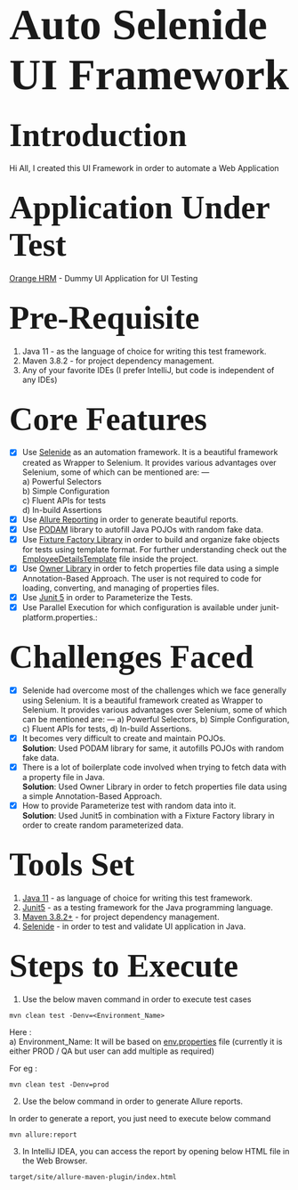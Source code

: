 # <span style="font-family: Calibri; font-size: 2.8em;"> Auto Selenide UI Framework </span>

## <span style="font-family: Calibri; font-size: 2.8em;"> Introduction </span>

Hi All, I created this UI Framework in order to automate a Web Application

## <span style="font-family: Calibri; font-size: 2.8em;"> Application Under Test </span>

[Orange HRM](https://opensource-demo.orangehrmlive.com/web/index.php/auth/login) - Dummy UI Application for UI Testing

## <span style="font-family: Calibri; font-size: 2.8em;"> Pre-Requisite </span>

1. Java 11 - as the language of choice for writing this test framework.
2. Maven 3.8.2 - for project dependency management.
3. Any of your favorite IDEs (I prefer IntelliJ, but code is independent of any IDEs)

## <span style="font-family: Calibri; font-size: 2.8em;"> Core Features </span>
- [x] Use [Selenide](https://selenide.org/) as an automation framework. 
It is a beautiful framework created as Wrapper to Selenium. 
It provides various advantages over Selenium, some of which can be mentioned are: — <br/> 
  a) Powerful Selectors <br/>
  b) Simple Configuration <br/>
  c) Fluent APIs for tests <br/>
  d) In-build Assertions <br/> 
- [x] Use [Allure Reporting](https://docs.qameta.io/allure/) in order to generate beautiful reports.
- [x] Use [PODAM](http://mtedone.github.io/podam/) library to autofill Java POJOs with random fake data.
- [x] Use [Fixture Factory Library](https://github.com/six2six/fixture-factory) in order to build and organize fake objects for tests using template format. For
  further understanding check out the [EmployeeDetailsTemplate](https://github.com/Kislaya1/AutoSelenideUIFramework/blob/master/src/main/java/com/auto/selenide/ui/templates/EmployeeDetailsTemplate.java)
  file inside the project.
- [x] Use [Owner Library](https://matteobaccan.github.io/owner/) in order to fetch properties file data using a simple
  Annotation-Based Approach. The user is not required to code for loading, converting, and managing of properties files.
- [x] Use [Junit 5](https://reflectoring.io/tutorial-junit5-parameterized-tests/) in order to Parameterize the Tests.
- [x] Use Parallel Execution for which configuration is available under junit-platform.properties.:

## <span style="font-family: Calibri; font-size: 2.8em;"> Challenges Faced </span>

- [x] Selenide had overcome most of the challenges which we face generally using Selenium.
It is a beautiful framework created as Wrapper to Selenium. It provides various advantages over Selenium, 
some of which can be mentioned are: — a) Powerful Selectors, b) Simple Configuration, c) Fluent APIs for tests, d) In-build Assertions. 
- [x] It becomes very difficult to create and maintain POJOs.<br />
  <b>Solution</b>: Used PODAM library for same, it autofills POJOs with random fake data.
- [x] There is a lot of boilerplate code involved when trying to fetch data with a property file in Java.<br />
  <b>Solution</b>: Used Owner Library in order to fetch properties file data using a simple Annotation-Based Approach.
- [x] How to provide Parameterize test with random data into it.<br />
  <b>Solution</b>: Used Junit5 in combination with a Fixture Factory library in order to create random parameterized data.

## <span style="font-family: Calibri; font-size: 2.8em;"> Tools Set </span>

1. [Java 11](https://www.oracle.com/java/technologies/javase/jdk11-archive-downloads.html) - as language of choice for writing this test framework.
2. [Junit5](https://junit.org/junit5/) - as a testing framework for the Java programming language.
3. [Maven 3.8.2+](https://maven.apache.org/) - for project dependency management.
4. [Selenide](https://selenide.org/) - in order to test and validate UI application in Java.

## <span style="font-family: Calibri; font-size: 2.8em;"> Steps to Execute </span>

1. Use the below maven command in order to execute test cases
```
mvn clean test -Denv=<Environment_Name>
```
Here :<br />
a) Environment_Name: It will be based on [env.properties](https://github.com/Kislaya1/AutoSelenideUIFramework/blob/master/src/test/resources/env.properties) file (currently it is either PROD / QA but user can add multiple as required)<br />

For eg :
```
mvn clean test -Denv=prod
```

2. Use the below command in order to generate Allure reports.

In order to generate a report, you just need to execute below command

```
mvn allure:report
```

3. In IntelliJ IDEA, you can access the report by opening below HTML file in the Web Browser.

```
target/site/allure-maven-plugin/index.html
```
